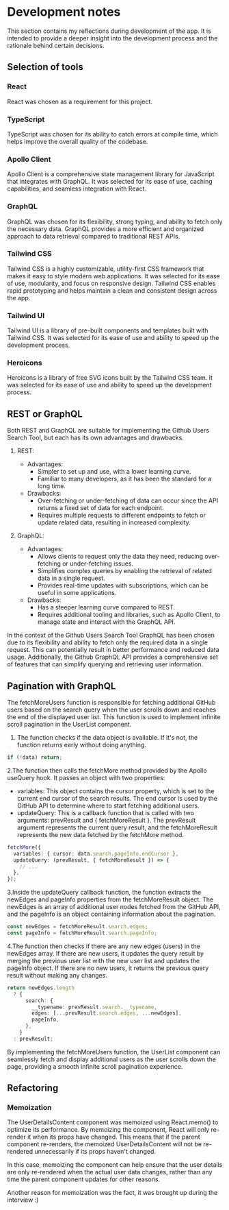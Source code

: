 # Development notes
This section contains my reflections during development of the app. It is intended to provide a deeper insight into the development process and the rationale behind certain decisions.

## Selection of tools
### React
React was chosen as a requirement for this project.

### TypeScript
TypeScript was chosen for its ability to catch errors at compile time, which helps improve the overall quality of the codebase.

### Apollo Client
Apollo Client is a comprehensive state management library for JavaScript that integrates with GraphQL. It was selected for its ease of use, caching capabilities, and seamless integration with React.

### GraphQL
GraphQL was chosen for its flexibility, strong typing, and ability to fetch only the necessary data. GraphQL provides a more efficient and organized approach to data retrieval compared to traditional REST APIs.

### Tailwind CSS
Tailwind CSS is a highly customizable, utility-first CSS framework that makes it easy to style modern web applications. It was selected for its ease of use, modularity, and focus on responsive design. Tailwind CSS enables rapid prototyping and helps maintain a clean and consistent design across the app.

### Tailwind UI
Tailwind UI is a library of pre-built components and templates built with Tailwind CSS. It was selected for its ease of use and ability to speed up the development process.

### Heroicons
Heroicons is a library of free SVG icons built by the Tailwind CSS team. It was selected for its ease of use and ability to speed up the development process.


## REST or GraphQL
Both REST and GraphQL are suitable for implementing the Github Users Search Tool, but each has its own advantages and drawbacks.

1. REST:
    - Advantages:
        - Simpler to set up and use, with a lower learning curve.
        - Familiar to many developers, as it has been the standard for a long time.
    - Drawbacks:
        - Over-fetching or under-fetching of data can occur since the API returns a fixed set of data for each endpoint.
        - Requires multiple requests to different endpoints to fetch or update related data, resulting in increased complexity.

2. GraphQL:
    - Advantages:
        - Allows clients to request only the data they need, reducing over-fetching or under-fetching issues.
        - Simplifies complex queries by enabling the retrieval of related data in a single request.
        - Provides real-time updates with subscriptions, which can be useful in some applications.
    - Drawbacks:
        - Has a steeper learning curve compared to REST.
        - Requires additional tooling and libraries, such as Apollo Client, to manage state and interact with the GraphQL API.

In the context of the Github Users Search Tool GraphQL has been chosen due to its flexibility and ability to fetch only the required data in a single request. This can potentially result in better performance and reduced data usage. Additionally, the Github GraphQL API provides a comprehensive set of features that can simplify querying and retrieving user information.

## Pagination with GraphQL
The fetchMoreUsers function is responsible for fetching additional GitHub users based on the search query when the user scrolls down and reaches the end of the displayed user list. This function is used to implement infinite scroll pagination in the UserList component.

1. The function checks if the data object is available. If it's not, the function returns early without doing anything.
```typescript
if (!data) return;
```

2.The function then calls the fetchMore method provided by the Apollo useQuery hook. It passes an object with two properties:
- variables: This object contains the cursor property, which is set to the current end cursor of the search results. The end cursor is used by the GitHub API to determine where to start fetching additional users.
- updateQuery: This is a callback function that is called with two arguments: prevResult and { fetchMoreResult }. The prevResult argument represents the current query result, and the fetchMoreResult represents the new data fetched by the fetchMore method.
```typescript
fetchMore({
  variables: { cursor: data.search.pageInfo.endCursor },
  updateQuery: (prevResult, { fetchMoreResult }) => {
    // ...
  },
});
```

3.Inside the updateQuery callback function, the function extracts the newEdges and pageInfo properties from the fetchMoreResult object. The newEdges is an array of additional user nodes fetched from the GitHub API, and the pageInfo is an object containing information about the pagination.
```typescript
const newEdges = fetchMoreResult.search.edges;
const pageInfo = fetchMoreResult.search.pageInfo;
```

4.The function then checks if there are any new edges (users) in the newEdges array. If there are new users, it updates the query result by merging the previous user list with the new user list and updates the pageInfo object. If there are no new users, it returns the previous query result without making any changes.
```typescript
return newEdges.length
  ? {
      search: {
        __typename: prevResult.search.__typename,
        edges: [...prevResult.search.edges, ...newEdges],
        pageInfo,
      },
    }
  : prevResult;
```
By implementing the fetchMoreUsers function, the UserList component can seamlessly fetch and display additional users as the user scrolls down the page, providing a smooth infinite scroll pagination experience.

## Refactoring

### Memoization
The UserDetailsContent component was memoized using React.memo() to optimize its performance. By memoizing the component, React will only re-render it when its props have changed. This means that if the parent component re-renders, the memoized UserDetailsContent will not be re-rendered unnecessarily if its props haven't changed.

In this case, memoizing the component can help ensure that the user details are only re-rendered when the actual user data changes, rather than any time the parent component updates for other reasons.

Another reason for memoization was the fact, it was brought up during the interview :)
